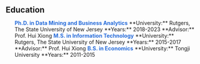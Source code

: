 <h1 id="education"></h1>

<h2 style="margin: 30px 0px 10px;">Education</h2>

<ul>
<strong style="color: #276cda;">Ph.D. in Data Mining and Business Analytics</strong>  
**University:** Rutgers, The State University of New Jersey  
**Years:** 2018-2023  
**Advisor:** Prof. Hui Xiong  
<strong style="color: #276cda;">M.S. in Information Technology</strong>  
**University:** Rutgers, The State University of New Jersey  
**Years:** 2015-2017  
**Advisor:** Prof. Hui Xiong  
<strong style="color: #276cda;">B.S. in Economics</strong>  
**University:** Tongji University  
**Years:** 2011-2015
</ul>